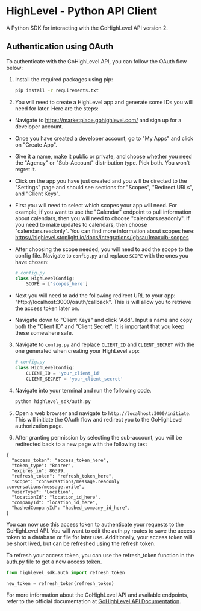 # HighLevel - Python API Client

A Python SDK for interacting with the GoHighLevel API version 2.

## Authentication using OAuth

To authenticate with the GoHighLevel API, you can follow the OAuth flow below:

1. Install the required packages using pip:

   ```bash
   pip install -r requirements.txt
   ```

2. You will need to create a HighLevel app and generate some IDs you will need for later. Here are the steps:

- Navigate to https://marketplace.gohighlevel.com/ and sign up for a developer account.
- Once you have created a developer account, go to "My Apps" and click on "Create App".
- Give it a name, make it public or private, and choose whether you need the "Agency" or "Sub-Account" distribution type. Pick both. You won't regret it.

- Click on the app you have just created and you will be directed to the "Settings" page and should see sections for "Scopes", "Redirect URLs", and "Client Keys".

- First you will need to select which scopes your app will need. For example, if you want to use the "Calendar" endpoint to pull information about calendars, then you will need to choose "calendars.readonly". If you need to make updates to calendars, then choose "calendars.readonly". You can find more information about scopes here: https://highlevel.stoplight.io/docs/integrations/lgbsau1maxulb-scopes

- After choosing the scope needed, you will need to add the scope to the config file. Navigate to `config.py` and replace `SCOPE` with the ones you have chosen:

  ```python
  # config.py
  class HighLevelConfig:
      SCOPE = ['scopes_here']
  ```

- Next you will need to add the following redirect URL to your app: "http://localhost:3000/oauth/callback". This is will allow you to retrieve the access token later on.

- Navigate down to "Client Keys" and click "Add". Input a name and copy both the "Client ID" and "Client Secret". It is important that you keep these somewhere safe.

3. Navigate to `config.py` and replace `CLIENT_ID` and `CLIENT_SECRET` with the one generated when creating your HighLevel app:

   ```python
   # config.py
   class HighLevelConfig:
       CLIENT_ID = 'your_client_id'
       CLIENT_SECRET = 'your_client_secret'
   ```

4. Navigate into your terminal and run the following code.

   ```bash
   python highlevel_sdk/auth.py
   ```

5. Open a web browser and navigate to `http://localhost:3000/initiate`. This will initiate the OAuth flow and redirect you to the GoHighLevel authorization page.

6. After granting permission by selecting the sub-account, you will be redirected back to a new page with the following text

```
{
  "access_token": "access_token_here",
  "token_type": "Bearer",
  "expires_in": 86399,
  "refresh_token": "refresh_token_here",
  "scope": "conversations/message.readonly conversations/message.write",
  "userType": "Location",
  "locationId": "location_id_here",
  "companyId": "location_id_here",
  "hashedCompanyId": "hashed_company_id_here",
}
```

You can now use this access token to authenticate your requests to the GoHighLevel API. You will want to edit the auth.py routes to save the access token to a database or file for later use. Additionally, your access token will be short lived, but can be refreshed using the refresh token.

To refresh your access token, you can use the refresh_token function in the auth.py file to get a new access token.

```python
from highlevel_sdk.auth import refresh_token

new_token = refresh_token(refresh_token)
```

For more information about the GoHighLevel API and available endpoints, refer to the official documentation at [GoHighLevel API Documentation](https://highlevel.stoplight.io/docs/integrations/0443d7d1a4bd0-overview).
